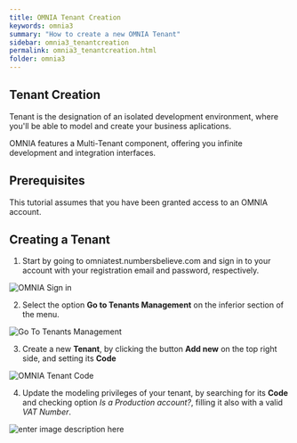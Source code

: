 ```yaml
---
title: OMNIA Tenant Creation
keywords: omnia3
summary: "How to create a new OMNIA Tenant"
sidebar: omnia3_tenantcreation
permalink: omnia3_tenantcreation.html
folder: omnia3
---
```


## Tenant Creation

Tenant is the designation of an isolated development environment, where you'll be able to model and create your business aplications. 

OMNIA features a Multi-Tenant component, offering you infinite development and integration interfaces. 

## Prerequisites

This tutorial assumes that you have been granted access to an OMNIA account.

## Creating a Tenant

1. Start by going to omniatest.numbersbelieve.com and sign in to your account with your registration email and password, respectively.

![OMNIA Sign in](https://raw.githubusercontent.com/numbersbelieve/omnia3/master/docs/tutorialPics/modelingTutorial/OMNIA%20-%20Sign%20In%20Account.PNG)

2. Select the option **Go to Tenants Management** on the inferior section of the menu.

![Go To Tenants Management](https://raw.githubusercontent.com/numbersbelieve/omnia3/master/docs/tutorialPics/modelingTutorial/OMNIA-Select-Tenant.PNG) 
 
 3. Create a new **Tenant**, by clicking the button **Add new** on the top right side, and setting its **Code**

![OMNIA Tenant Code](https://raw.githubusercontent.com/numbersbelieve/omnia3/master/docs/tutorialPics/modelingTutorial/OMNIA-Tenant-Code.PNG )

 4. Update the modeling privileges of your tenant, by searching for its **Code** and checking option *Is a Production account?*, filling it also with a valid *VAT Number*.
 
 ![enter image description here](https://raw.githubusercontent.com/numbersbelieve/omnia3/master/docs/tutorialPics/modelingTutorial/OMNIA-Update-Tenant.PNG)
